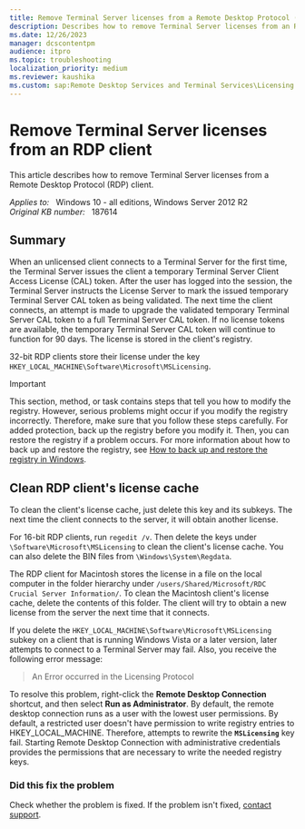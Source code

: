 ```yaml
---
title: Remove Terminal Server licenses from a Remote Desktop Protocol (RDP) client
description: Describes how to remove Terminal Server licenses from an RDP client.
ms.date: 12/26/2023
manager: dcscontentpm
audience: itpro
ms.topic: troubleshooting
localization_priority: medium
ms.reviewer: kaushika
ms.custom: sap:Remote Desktop Services and Terminal Services\Licensing for Remote Desktop Services (Terminal Services), csstroubleshoot
---
```

# Remove Terminal Server licenses from an RDP client

This article describes how to remove Terminal Server licenses from a Remote Desktop Protocol (RDP) client.

_Applies to:_ &nbsp; Windows 10 - all editions, Windows Server 2012 R2  
_Original KB number:_ &nbsp; 187614

## Summary

When an unlicensed client connects to a Terminal Server for the first time, the Terminal Server issues the client a temporary Terminal Server Client Access License (CAL) token. After the user has logged into the session, the Terminal Server instructs the License Server to mark the issued temporary Terminal Server CAL token as being validated. The next time the client connects, an attempt is made to upgrade the validated temporary Terminal Server CAL token to a full Terminal Server CAL token. If no license tokens are available, the temporary Terminal Server CAL token will continue to function for 90 days. The license is stored in the client's registry.

32-bit RDP clients store their license under the key `HKEY_LOCAL_MACHINE\Software\Microsoft\MSLicensing`.

> [!IMPORTANT]
> This section, method, or task contains steps that tell you how to modify the registry. However, serious problems might occur if you modify the registry incorrectly. Therefore, make sure that you follow these steps carefully. For added protection, back up the registry before you modify it. Then, you can restore the registry if a problem occurs. For more information about how to back up and restore the registry, see [How to back up and restore the registry in Windows](https://support.microsoft.com/help/322756).

## Clean RDP client's license cache

To clean the client's license cache, just delete this key and its subkeys. The next time the client connects to the server, it will obtain another license.

For 16-bit RDP clients, run `regedit /v`. Then delete the keys under `\Software\Microsoft\MSLicensing` to clean the client's license cache. You can also delete the BIN files from `\Windows\System\Regdata`.

The RDP client for Macintosh stores the license in a file on the local computer in the folder hierarchy under `/users/Shared/Microsoft/RDC Crucial Server Information/`. To clean the Macintosh client's license cache, delete the contents of this folder. The client will try to obtain a new license from the server the next time that it connects.

If you delete the `HKEY_LOCAL_MACHINE\Software\Microsoft\MSLicensing` subkey on a client that is running Windows Vista or a later version, later attempts to connect to a Terminal Server may fail. Also, you receive the following error message:

> An Error occurred in the Licensing Protocol

To resolve this problem, right-click the **Remote Desktop Connection** shortcut, and then select **Run as Administrator**. By default, the remote desktop connection runs as a user with the lowest user permissions. By default, a restricted user doesn't have permission to write registry entries to HKEY_LOCAL_MACHINE. Therefore, attempts to rewrite the **`MSLicensing`** key fail. Starting Remote Desktop Connection with administrative credentials provides the permissions that are necessary to write the needed registry keys.

### Did this fix the problem

Check whether the problem is fixed. If the problem isn't fixed, [contact support](https://support.microsoft.com/contactus/).

